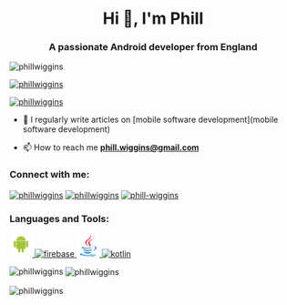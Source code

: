 <h1 align="center">Hi 👋, I'm Phill</h1>
<h3 align="center">A passionate Android developer from England</h3>

<p align="left"> <img src="https://komarev.com/ghpvc/?username=phillwiggins&label=Profile%20views&color=0e75b6&style=flat" alt="phillwiggins" /> </p>

<p align="left"> <a href="https://github.com/ryo-ma/github-profile-trophy"><img src="https://github-profile-trophy.vercel.app/?username=phillwiggins" alt="phillwiggins" /></a> </p>

<p align="left"> <a href="https://twitter.com/phillwiggins" target="blank"><img src="https://img.shields.io/twitter/follow/phillwiggins?logo=twitter&style=for-the-badge" alt="phillwiggins" /></a> </p>

- 📝 I regularly write articles on [mobile software development](mobile software development)

- 📫 How to reach me **phill.wiggins@gmail.com**

<h3 align="left">Connect with me:</h3>
<p align="left">
<a href="https://twitter.com/phillwiggins" target="blank"><img align="center" src="https://raw.githubusercontent.com/rahuldkjain/github-profile-readme-generator/master/src/images/icons/Social/twitter.svg" alt="phillwiggins" height="30" width="40" /></a>
<a href="https://linkedin.com/in/phillwiggins" target="blank"><img align="center" src="https://raw.githubusercontent.com/rahuldkjain/github-profile-readme-generator/master/src/images/icons/Social/linked-in-alt.svg" alt="phillwiggins" height="30" width="40" /></a>
<a href="https://stackoverflow.com/users/phill-wiggins" target="blank"><img align="center" src="https://raw.githubusercontent.com/rahuldkjain/github-profile-readme-generator/master/src/images/icons/Social/stack-overflow.svg" alt="phill-wiggins" height="30" width="40" /></a>
</p>

<h3 align="left">Languages and Tools:</h3>
<p align="left"> <a href="https://developer.android.com" target="_blank" rel="noreferrer"> <img src="https://raw.githubusercontent.com/devicons/devicon/master/icons/android/android-original-wordmark.svg" alt="android" width="40" height="40"/> </a> <a href="https://firebase.google.com/" target="_blank" rel="noreferrer"> <img src="https://www.vectorlogo.zone/logos/firebase/firebase-icon.svg" alt="firebase" width="40" height="40"/> </a> <a href="https://www.java.com" target="_blank" rel="noreferrer"> <img src="https://raw.githubusercontent.com/devicons/devicon/master/icons/java/java-original.svg" alt="java" width="40" height="40"/> </a> <a href="https://kotlinlang.org" target="_blank" rel="noreferrer"> <img src="https://www.vectorlogo.zone/logos/kotlinlang/kotlinlang-icon.svg" alt="kotlin" width="40" height="40"/> </a> </p>

<p><img align="left" src="https://github-readme-stats.vercel.app/api/top-langs?username=phillwiggins&show_icons=true&locale=en&layout=compact" alt="phillwiggins" /></p>

<p>&nbsp;<img align="center" src="https://github-readme-stats.vercel.app/api?username=phillwiggins&show_icons=true&locale=en" alt="phillwiggins" /></p>

<p><img align="center" src="https://github-readme-streak-stats.herokuapp.com/?user=phillwiggins&" alt="phillwiggins" /></p>
